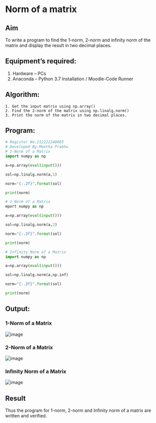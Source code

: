 # Norm of a matrix
## Aim
To write a program to find the 1-norm, 2-norm and infinity norm of the matrix and display the result in two decimal places.
## Equipment’s required:
1.	Hardware – PCs
2.	Anaconda – Python 3.7 Installation / Moodle-Code Runner
## Algorithm:
	1. Get the input matrix using np.array()   
    2. Find the 2-norm of the matrix using np.linalg.norm()
	3. Print the norm of the matrix in two decimal places.
## Program:
```Python
# Register No:212222240065
# Developed By:Meetha Prabhu
# 1-Norm of a Matrix
import numpy as np

a=np.array(eval(input()))

sol=np.linalg.norm(a,1)

norm="{:.2f}".format(sol)

print(norm)

# 2-Norm of a Matrix
mport numpy as np

a=np.array(eval(input()))

sol=np.linalg.norm(a,2)

norm="{:.2f}".format(sol)

print(norm)

# Infinity Norm of a Matrix
import numpy as np

a=np.array(eval(input()))

sol=np.linalg.norm(a,np.inf)

norm="{:.2f}".format(sol)

print(norm)
```
## Output:
### 1-Norm of a Matrix
![image](https://github.com/Meetha22003992/Norm-of-a-matrix/assets/119401038/0100121e-800f-48cd-b64c-dc3092add4d7)

### 2-Norm of a Matrix
![image](https://github.com/Meetha22003992/Norm-of-a-matrix/assets/119401038/e8e5afb7-b9f4-4ed0-9ac3-927d01e56051)

### Infinity Norm of a Matrix
![image](https://github.com/Meetha22003992/Norm-of-a-matrix/assets/119401038/6c2c4165-92e0-48ce-92e8-bc8f74b64b5f)

## Result
Thus the program for 1-norm, 2-norm and Infinity norm of a matrix are written and verified.
